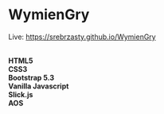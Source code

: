 # WymienGry <br>
Live: https://srebrzasty.github.io/WymienGry
<br> <br>

**HTML5** <br>
**CSS3** <br>
**Bootstrap 5.3** <br>
**Vanilla Javascript** <br>
**Slick.js** <br>
**AOS** <br>

